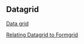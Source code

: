 
Datagrid
--------------------------
[Data grid](https://github.com/atiq-shumon/angularframework/blob/master/components/datagrid.md)

[Relating Datagrid to Formgrid](https://github.com/atiq-shumon/angularframework/blob/master/components/datagridandformgroup.md)
